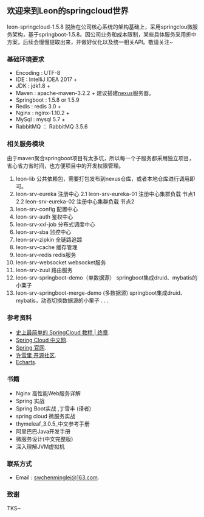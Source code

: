 ## 欢迎来到Leon的springcloud世界

   leon-springcloud-1.5.8 脱胎在公司核心系统的架构基础上，采用springclou微服务架构，基于springboot-1.5.8。因公司业务和成本限制，某些具体服务采用折中方案，后续会慢慢提取出来，并做好优化以及统一相关API。敬请关注~
   

### 基础环境要求

 - Encoding : UTF-8
 - IDE : IntelliJ IDEA 2017 +
 - JDK : jdk1.8 +
 - Maven : apache-maven-3.2.2 +  建议搭建[nexus](https://www.sonatype.com/download-oss-sonatype)服务器。
 - Springboot : 1.5.8 or 1.5.9 
 - Redis : redis 3.0 +
 - Nginx : nginx-1.10.2 +
 - MySql : mysql 5.7 +
 - RabbitMQ ： RabbitMQ 3.5.6
 

### 相关服务模块
 
   由于maven聚合springboot项目有太多坑，所以每一个子服务都采用独立项目，省心省力省时间，也方便项目中的开发权限管理。
    
   1. leon-lib  公共依赖包，需要打包发布到nexus仓库，或者本地仓库进行调用即可。
   2. leon-srv-eureka  注册中心
     2.1 leon-srv-eureka-01  注册中心集群负载 节点1
     2.2 leon-srv-eureka-02  注册中心集群负载 节点2
   3. leon-srv-config  配置中心
   4. leon-srv-auth  鉴权中心
   5. leon-srv-xxl-job 分布式调度中心
   6. leon-srv-sba  监控中心
   7. leon-srv-zipkin 全链路追踪
   8. leon-srv-cache  缓存管理
   9. leon-srv-redis  redis服务
   10. leon-srv-websocket  websocket服务
   11.  leon-srv-zuul 路由服务
   12.  leon-srv-springboot-demo（单数据源）   springboot集成druid、mybatis的小栗子
   13.  leon-srv-springboot-merge-demo (多数据源)  springboot集成druid、mybatis，动态切换数据源的小栗子
   .
   .
   .

### 参考资料

   - [史上最简单的 SpringCloud 教程 | 终章](https://blog.csdn.net/forezp/article/details/70148833).
   - [Spring Cloud 中文网](https://springcloud.cc/).
   - [Spring 官网](https://spring.io/).
   - [许雪里 开源社区](http://www.xuxueli.com/).
   - [Echarts](http://echarts.baidu.com/).

### 书籍
    
   - Nginx 高性能Web服务详解
   - Spring 实战
   - Spring Boot实战 ,丁雪丰 (译者) 
   - spring cloud 微服务实战
   - thymeleaf_3.0.5_中文参考手册
   - 阿里巴巴Java开发手册
   - 微服务设计(中文完整版)
   - 深入理解JVM虚拟机
    
### 联系方式
 
   - Email : [swchenminglei@163.com](swchenminglei@163.com).
   
### 致谢

   TKS~
   
    
    
     
 
 


